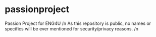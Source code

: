 # passionproject
Passion Project for ENG4U /n
As this repository is public, no names or specifics will be ever mentioned for security/privacy reasons. /n
